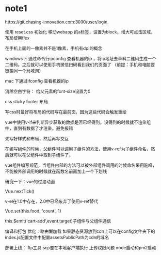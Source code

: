 # note1

https://git.chasing-innovation.com:3000/user/login

使用 reset.css 初始化
移动webapp  的a标签，设置为block，增大可点击区域，布局使用flex

在手机上面的一像素并不是1像素，手机有dpi的概念

windows下 通过命令行ipconfig 查看机器的ip  ，将ip地址去草料二维码生成一个二维码，之后就可以使用手机微信扫码看到我们的页面了
（前提：手机和电脑要链接同一个局域网）

mac 下通过ifconfig 查看机器的ip

消除空白字符： 给父元素的font-size设置为0

css sticky footer 布局

写css时最好将布局的代码写在最前面，因为这些代码会触发重绘

vue中使用v-if来判断异步获取的数据是否已经得到，没得到的时候就不渲染组件，直到有数据了才渲染，避免报错

先写好样式和布局，然后再写交互

在编写组件的时候，父组件可以调用子组件的方法，使用v-ref为子组件命名，然后就可以在父组件中取到子组件了。

vue组件编写规范，当组件内部的方法可以被外部组件调用的时候命名采用驼峰，不能被外部调用的时候就在函数名前面加上一个下划线

研究一下：vue的过渡动画

Vue.nextTick()

v-el在1.0中存在，2.0中已经废弃了使用v-ref替代

Vue.set(this.food, 'count', 1)

this.$emit('cart-add',event.target)子组件与父组件通信


编译和打包
优化：路由懒加载
如果静态资源放到cdn上可以在config文件夹下的index.js配置文件中配置assetsPublicPath为cdn的域名


部署上线：
ftp工具
scp要在本地客户端执行
上传权限问题
node启动和pm2启动